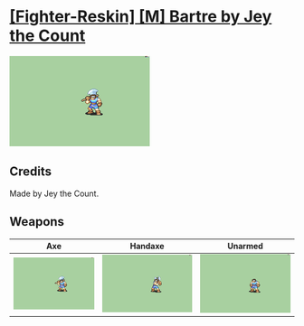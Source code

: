 # [\[Fighter-Reskin\] \[M\] Bartre by Jey the Count](./)
 

<img src="./3.%20Axe/Axe_000.png" alt="[Fighter-Reskin] [M] Bartre by Jey the Count standing" />

## Credits

Made by Jey the Count.

## Weapons
 

|Axe |Handaxe |Unarmed |
|  :---: | :---: | :---: |
| <img alt="Axe animation" src="./3.%20Axe/Axe.gif" /> | <img alt="Handaxe animation" src="./4.%20Handaxe/Handaxe.gif" /> | <img alt="Unarmed animation" src="./8.%20Unarmed/Unarmed.gif" /> |
